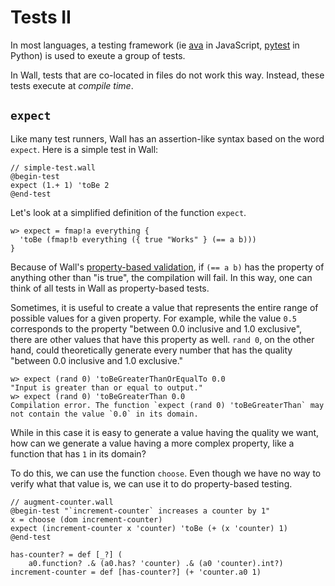 # Tests II

In most languages, a testing framework (ie [ava](https://github.com/avajs/ava) in JavaScript, [pytest](https://docs.pytest.org/en/latest/) in Python) is used to exeute a group of tests.

In Wall, tests that are co-located in files do not work this way. Instead, these tests execute at *compile time*.

## `expect`

Like many test runners, Wall has an assertion-like syntax based on the word `expect`. Here is a simple test in Wall:

```
// simple-test.wall
@begin-test
expect (1.+ 1) 'toBe 2
@end-test
```

Let's look at a simplified definition of the function `expect`.

```
w> expect = fmap!a everything {
  'toBe (fmap!b everything ({ true "Works" } (== a b)))
}
```

Because of Wall's [property-based validation](./validation-1), if `(== a b)` has the property of anything other than "is true", the compilation will fail. In this way, one can think of all tests in Wall as property-based tests.

Sometimes, it is useful to create a value that represents the entire range of possible values for a given property.  For example, while the value `0.5` corresponds to the property "between 0.0 inclusive and 1.0 exclusive", there are other values that have this property as well. `rand 0`, on the other hand, could theoretically generate every number that has the quality "between 0.0 inclusive and 1.0 exclusive."

```
w> expect (rand 0) 'toBeGreaterThanOrEqualTo 0.0
"Input is greater than or equal to output."
w> expect (rand 0) 'toBeGreaterThan 0.0
Compilation error. The function `expect (rand 0) 'toBeGreaterThan` may not contain the value `0.0` in its domain.
```

While in this case it is easy to generate a value having the quality we want, how can we generate a value having a more complex property, like a function that has `1` in its domain?

To do this, we can use the function `choose`. Even though we have no way to verify what that value is, we can use it to do property-based testing.

```
// augment-counter.wall
@begin-test "`increment-counter` increases a counter by 1"
x = choose (dom increment-counter)
expect (increment-counter x 'counter) 'toBe (+ (x 'counter) 1)
@end-test

has-counter? = def [_?] (
    a0.function? .& (a0.has? 'counter) .& (a0 'counter).int?)
increment-counter = def [has-counter?] (+ 'counter.a0 1)
```

